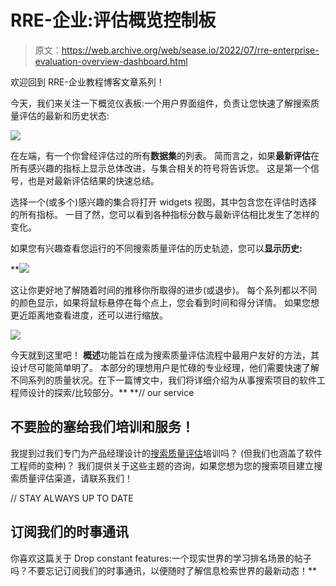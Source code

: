 # RRE-企业:评估概览控制板

> 原文：<https://web.archive.org/web/sease.io/2022/07/rre-enterprise-evaluation-overview-dashboard.html>

欢迎回到 RRE-企业教程博客文章系列！

今天，我们来关注一下概览仪表板:一个用户界面组件，负责让您快速了解搜索质量评估的最新和历史状态:

![](img/729dc180ec8fd363362380234e22e9bb.png)

在左端，有一个你曾经评估过的所有**数据集**的列表。
简而言之，如果**最新评估**在所有感兴趣的指标上显示总体改进，与集合相关的符号将告诉您。
这是第一个信号，也是对最新评估结果的快速总结。

选择一个(或多个)感兴趣的集合将打开 widgets 视图，其中包含您在评估时选择的所有指标。
一目了然，您可以看到各种指标分数与最新评估相比发生了怎样的变化。

如果您有兴趣查看您运行的不同搜索质量评估的历史轨迹，您可以**显示******历史**:**

**![](img/00ee12a532ba44496bc3d49beb7e2d65.png)

这让你更好地了解随着时间的推移你所取得的进步(或退步)。
每个系列都以不同的颜色显示，如果将鼠标悬停在每个点上，您会看到时间和得分详情。
如果您想更近距离地查看进度，还可以进行缩放。

![](img/04b09edb43939992488d032c528c5e43.png)

今天就到这里吧！
**概述**功能旨在成为搜索质量评估流程中最用户友好的方法，其设计尽可能简单明了。
本部分的理想用户是忙碌的专业经理，他们需要快速了解不同系列的质量状况。在下一篇博文中，我们将详细介绍为从事搜索项目的软件工程师设计的探索/比较部分。** **// our service

## 不要脸的塞给我们培训和服务！

我提到过我们专门为产品经理设计的[搜索质量评估](https://web.archive.org/web/20221203000008/https://sease.io/training/search-quality-evaluation-trainings)培训吗？
(但我们也涵盖了软件工程师的变种)？
我们提供关于这些主题的咨询，如果您想为您的搜索项目建立搜索质量评估渠道，请联系我们！

// STAY ALWAYS UP TO DATE

## 订阅我们的时事通讯

你喜欢这篇关于 Drop constant features:一个现实世界的学习排名场景的帖子吗？不要忘记订阅我们的时事通讯，以便随时了解信息检索世界的最新动态！**